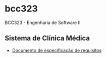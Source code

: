 # bcc323
BCC323 - Engenharia de Software II

## Sistema de Clínica Médica
- [ Documento de especificação de requisitos ](https://pt.overleaf.com/read/qqftwpjbqbxw)
